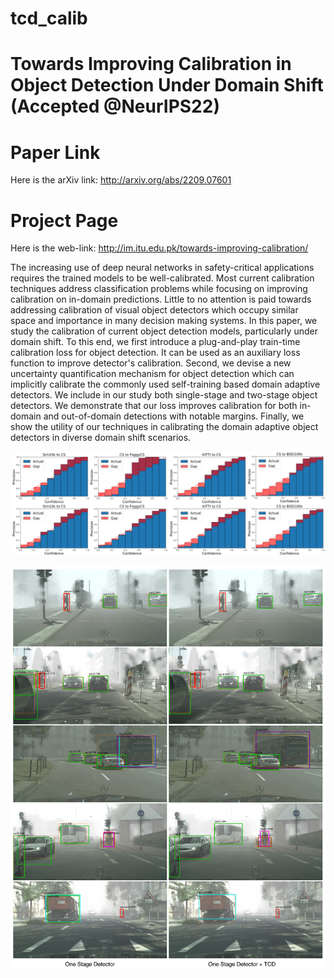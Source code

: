 # tcd_calib

# Towards Improving Calibration in Object Detection Under Domain Shift (Accepted @NeurIPS22)

# Paper Link
Here is the arXiv link: http://arxiv.org/abs/2209.07601

# Project Page
Here is the web-link: http://im.itu.edu.pk/towards-improving-calibration/

The increasing use of deep neural networks in safety-critical applications requires the trained models to be well-calibrated. Most current calibration techniques address classification problems while focusing on improving calibration on in-domain predictions. Little to no attention is paid towards addressing calibration of visual object detectors which occupy similar space and importance in many decision making systems. In this paper, we study the calibration of current object detection models, particularly under domain shift. To this end, we first introduce a  plug-and-play train-time calibration loss for object detection. It can be used as an auxiliary loss function to improve detector's calibration. Second, we devise a new uncertainty quantification mechanism for object detection which can implicitly calibrate the commonly used self-training based domain adaptive detectors. We include in our study both single-stage and two-stage object detectors. We demonstrate that our loss improves calibration for both in-domain and out-of-domain detections with notable margins. Finally, we show the utility of our techniques in calibrating the domain adaptive object detectors in diverse domain shift scenarios.

![alt text](https://github.com/akhtarvision/tcd_calib/blob/main/fig1-a_img.png)

![alt text](https://github.com/akhtarvision/tcd_calib/blob/main/calib_qual.jpg)

<!-- # Info
Details and Code coming soon -->


